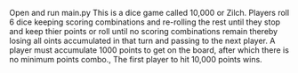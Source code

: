 Open and run main.py
This is a dice game called 10,000 or Zilch. Players roll 6 dice keeping scoring combinations and re-rolling the rest until they stop and keep thier points or roll until no scoring combinations remain thereby losing all oints accumulated in that turn and passing to the next player. A player must accumulate 1000 points to get on the board, after which there is no minimum points combo., The first player to hit 10,000 points wins.
